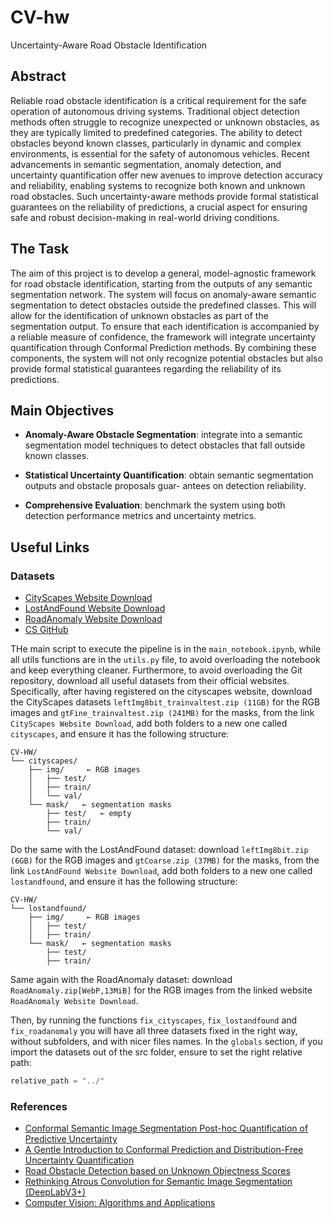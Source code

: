 # CV-hw
Uncertainty-Aware Road Obstacle Identification

## Abstract

Reliable road obstacle identification is a critical requirement for the safe operation of autonomous driving systems. Traditional object detection methods often struggle to recognize unexpected or unknown obstacles, as they are typically limited to predefined categories. The ability to detect obstacles beyond known classes, particularly in dynamic and complex environments, is essential for the safety of autonomous vehicles. Recent advancements in semantic segmentation, anomaly detection, and uncertainty quantification offer new avenues to improve detection accuracy and reliability, enabling systems to recognize both known and unknown road obstacles. Such uncertainty-aware methods provide formal statistical guarantees on the reliability of predictions, a crucial aspect for ensuring safe and robust decision-making in real-world driving conditions.


## The Task

The aim of this project is to develop a general, model-agnostic framework for road obstacle identification, starting from the outputs of any semantic segmentation network. The system will focus on anomaly-aware semantic segmentation to detect obstacles outside the predefined classes. This will allow for the identification of unknown obstacles as part of the segmentation output. To ensure that each identification is accompanied by a reliable measure of confidence, the framework will integrate uncertainty quantification through Conformal Prediction methods. By combining these components, the system will not only recognize potential obstacles but also provide formal statistical guarantees regarding the reliability of its predictions.

## Main Objectives

- **Anomaly-Aware Obstacle Segmentation**: integrate into a semantic segmentation model techniques to detect
obstacles that fall outside known classes.

- **Statistical Uncertainty Quantification**: obtain semantic segmentation outputs and obstacle proposals guar-
antees on detection reliability.

- **Comprehensive Evaluation**: benchmark the system using both detection performance metrics and uncertainty
metrics.

## Useful Links

### Datasets

- [CityScapes Website Download](https://www.cityscapes-dataset.com/downloads/)
- [LostAndFound Website Download](https://wwwlehre.dhbw-stuttgart.de/~sgehrig/lostAndFoundDataset/index.html)
- [RoadAnomaly Website Download](https://www.epfl.ch/labs/cvlab/data/road-anomaly/)
- [CS GitHub](https://github.com/mcordts/cityscapesScripts/tree/master)

THe main script to execute the pipeline is in the `main_notebook.ipynb`, while all utils functions are in the `utils.py` file, to avoid overloading the notebook and keep everything cleaner.
Furthermore, to avoid overloading the Git repository, download all useful datasets from their official websites. Specifically, after having registered on the cityscapes website, download the CityScapes datasets `leftImg8bit_trainvaltest.zip (11GB)` for the RGB images and `gtFine_trainvaltest.zip (241MB)` for the masks, from the link `CityScapes Website Download`, add both folders to a new one called `cityscapes`, and ensure it has the following structure:

```
CV-HW/
└── cityscapes/
    ├── img/     ← RGB images
    │   ├── test/     
    │   ├── train/   
    │   └── val/
    └── mask/   ← segmentation masks
        ├── test/   ← empty
        ├── train/
        └── val/
```

Do the same with the LostAndFound dataset: download `leftImg8bit.zip (6GB)` for the RGB images and `gtCoarse.zip (37MB)` for the masks, from the link `LostAndFound Website Download`, add both folders to a new one called `lostandfound`, and ensure it has the following structure:

```
CV-HW/
└── lostandfound/
    ├── img/     ← RGB images
    │   ├── test/     
    │   ├── train/   
    └── mask/   ← segmentation masks
        ├── test/
        ├── train/
```

Same again with the RoadAnomaly dataset: download `RoadAnomaly.zip[WebP,13MiB]` for the RGB images from the linked website `RoadAnomaly Website Download`.

Then, by running the functions `fix_cityscapes`, `fix_lostandfound` and `fix_roadanomaly` you will have all three datasets fixed in the right way, without subfolders, and with nicer files names.
In the `globals` section, if you import the datasets out of the src folder, ensure to set the right relative path:
```python
relative_path = "../"
```


### References

- [Conformal Semantic Image Segmentation Post-hoc Quantification of Predictive Uncertainty](https://arxiv.org/pdf/2405.05145)
- [A Gentle Introduction to Conformal Prediction and Distribution-Free Uncertainty Quantification](https://arxiv.org/pdf/2107.07511)
- [Road Obstacle Detection based on Unknown Objectness Scores](https://arxiv.org/pdf/2403.18207)
- [Rethinking Atrous Convolution for Semantic Image Segmentation (DeepLabV3+)](https://arxiv.org/pdf/1706.05587v3)
- [Computer Vision: Algorithms and Applications](https://szeliski.org/Book/)